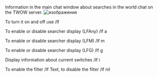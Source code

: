 Information in the main chat window about searches in the world chat on the TWOW server.
![изображение](https://github.com/user-attachments/assets/7bb04460-ce75-42ca-b485-e18ad4e6aff9)

To turn it on and off use /lf

To enable or disable searcher display (LFAny) /lf a

To enable or disable searcher display (LFM) /lf m

To enable or disable searcher display (LFG) /lf g

Display information about current switches /lf i

To enable the filter /lf Text, to disable the filter /lf nil
